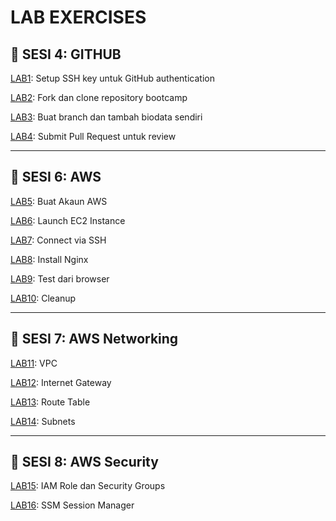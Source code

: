 # LAB EXERCISES

## 🎯 SESI 4: GITHUB

[LAB1](labs/lab1.md): Setup SSH key untuk GitHub authentication

[LAB2](labs/lab2.md): Fork dan clone repository bootcamp

[LAB3](labs/lab3.md): Buat branch dan tambah biodata sendiri

[LAB4](labs/lab4.md): Submit Pull Request untuk review

---

## 🎯 SESI 6: AWS

[LAB5](labs/lab5.md): Buat Akaun AWS

[LAB6](labs/lab6.md): Launch EC2 Instance

[LAB7](labs/lab7.md): Connect via SSH

[LAB8](labs/lab8.md): Install Nginx

[LAB9](labs/lab9.md): Test dari browser

[LAB10](labs/lab10.md): Cleanup

---

## 🎯 SESI 7: AWS Networking

[LAB11](/labs/lab11.md): VPC

[LAB12](/labs/lab12.md): Internet Gateway

[LAB13](/labs/lab13.md): Route Table

[LAB14](/labs/lab14.md): Subnets

---

## 🎯 SESI 8: AWS Security

[LAB15](/labs/lab15.md): IAM Role dan Security Groups

[LAB16](/labs/lab16.md): SSM Session Manager

